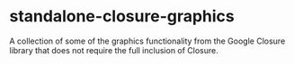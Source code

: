 standalone-closure-graphics
===========================

A collection of some of the graphics functionality from the Google Closure library that does not require the full inclusion of Closure.
